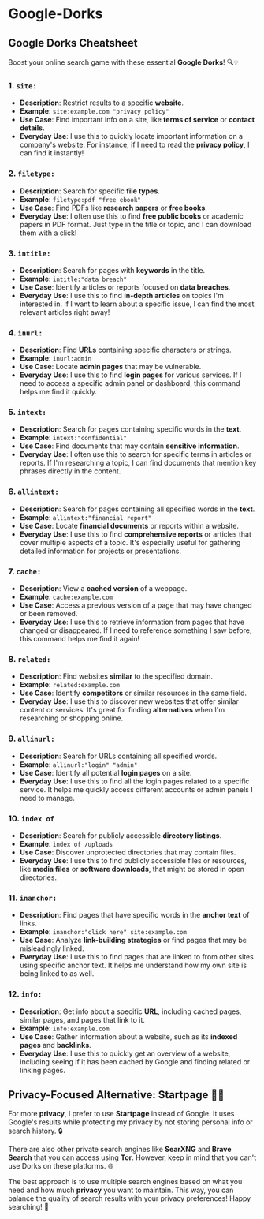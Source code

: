 # Google-Dorks
## Google Dorks Cheatsheet

Boost your online search game with these essential **Google Dorks**! 🔍💡

### 1. **`site:`**
- **Description**: Restrict results to a specific **website**.
- **Example**: `site:example.com "privacy policy"`
- **Use Case**: Find important info on a site, like **terms of service** or **contact details**.
- **Everyday Use**: I use this to quickly locate important information on a company's website. For instance, if I need to read the **privacy policy**, I can find it instantly!

### 2. **`filetype:`**
- **Description**: Search for specific **file types**.
- **Example**: `filetype:pdf "free ebook"`
- **Use Case**: Find PDFs like **research papers** or **free books**.
- **Everyday Use**: I often use this to find **free public books** or academic papers in PDF format. Just type in the title or topic, and I can download them with a click!

### 3. **`intitle:`**
- **Description**: Search for pages with **keywords** in the title.
- **Example**: `intitle:"data breach"`
- **Use Case**: Identify articles or reports focused on **data breaches**.
- **Everyday Use**: I use this to find **in-depth articles** on topics I'm interested in. If I want to learn about a specific issue, I can find the most relevant articles right away!

### 4. **`inurl:`**
- **Description**: Find **URLs** containing specific characters or strings.
- **Example**: `inurl:admin`
- **Use Case**: Locate **admin pages** that may be vulnerable.
- **Everyday Use**: I use this to find **login pages** for various services. If I need to access a specific admin panel or dashboard, this command helps me find it quickly.

### 5. **`intext:`**
- **Description**: Search for pages containing specific words in the **text**.
- **Example**: `intext:"confidential"`
- **Use Case**: Find documents that may contain **sensitive information**.
- **Everyday Use**: I often use this to search for specific terms in articles or reports. If I'm researching a topic, I can find documents that mention key phrases directly in the content.

### 6. **`allintext:`**
- **Description**: Search for pages containing all specified words in the **text**.
- **Example**: `allintext:"financial report"`
- **Use Case**: Locate **financial documents** or reports within a website.
- **Everyday Use**: I use this to find **comprehensive reports** or articles that cover multiple aspects of a topic. It's especially useful for gathering detailed information for projects or presentations.

### 7. **`cache:`**
- **Description**: View a **cached version** of a webpage.
- **Example**: `cache:example.com`
- **Use Case**: Access a previous version of a page that may have changed or been removed.
- **Everyday Use**: I use this to retrieve information from pages that have changed or disappeared. If I need to reference something I saw before, this command helps me find it again!

### 8. **`related:`**
- **Description**: Find websites **similar** to the specified domain.
- **Example**: `related:example.com`
- **Use Case**: Identify **competitors** or similar resources in the same field.
- **Everyday Use**: I use this to discover new websites that offer similar content or services. It's great for finding **alternatives** when I'm researching or shopping online.

### 9. **`allinurl:`**
- **Description**: Search for URLs containing all specified words.
- **Example**: `allinurl:"login" "admin"`
- **Use Case**: Identify all potential **login pages** on a site.
- **Everyday Use**: I use this to find all the login pages related to a specific service. It helps me quickly access different accounts or admin panels I need to manage.

### 10. **`index of`**
- **Description**: Search for publicly accessible **directory listings**.
- **Example**: `index of /uploads`
- **Use Case**: Discover unprotected directories that may contain files.
- **Everyday Use**: I use this to find publicly accessible files or resources, like **media files** or **software downloads**, that might be stored in open directories.

### 11. **`inanchor:`**
- **Description**: Find pages that have specific words in the **anchor text** of links.
- **Example**: `inanchor:"click here" site:example.com`
- **Use Case**: Analyze **link-building strategies** or find pages that may be misleadingly linked.
- **Everyday Use**: I use this to find pages that are linked to from other sites using specific anchor text. It helps me understand how my own site is being linked to as well.

### 12. **`info:`**
- **Description**: Get info about a specific **URL**, including cached pages, similar pages, and pages that link to it.
- **Example**: `info:example.com`
- **Use Case**: Gather information about a website, such as its **indexed pages** and **backlinks**.
- **Everyday Use**: I use this to quickly get an overview of a website, including seeing if it has been cached by Google and finding related or linking pages.

## Privacy-Focused Alternative: Startpage 🕵️‍♂️

For more **privacy**, I prefer to use **Startpage** instead of Google. It uses Google's results while protecting my privacy by not storing personal info or search history. 🔒

There are also other private search engines like **SearXNG** and **Brave Search** that you can access using **Tor**. However, keep in mind that you can't use Dorks on these platforms. 🌐

The best approach is to use multiple search engines based on what you need and how much **privacy** you want to maintain. This way, you can balance the quality of search results with your privacy preferences! Happy searching! 🚀
